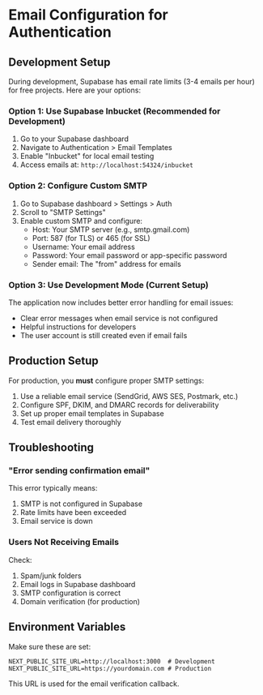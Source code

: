 # Email Configuration for Authentication

## Development Setup

During development, Supabase has email rate limits (3-4 emails per hour) for free projects. Here are your options:

### Option 1: Use Supabase Inbucket (Recommended for Development)

1. Go to your Supabase dashboard
2. Navigate to Authentication > Email Templates
3. Enable "Inbucket" for local email testing
4. Access emails at: `http://localhost:54324/inbucket`

### Option 2: Configure Custom SMTP

1. Go to Supabase dashboard > Settings > Auth
2. Scroll to "SMTP Settings"
3. Enable custom SMTP and configure:
   - Host: Your SMTP server (e.g., smtp.gmail.com)
   - Port: 587 (for TLS) or 465 (for SSL)
   - Username: Your email address
   - Password: Your email password or app-specific password
   - Sender email: The "from" address for emails

### Option 3: Use Development Mode (Current Setup)

The application now includes better error handling for email issues:
- Clear error messages when email service is not configured
- Helpful instructions for developers
- The user account is still created even if email fails

## Production Setup

For production, you **must** configure proper SMTP settings:

1. Use a reliable email service (SendGrid, AWS SES, Postmark, etc.)
2. Configure SPF, DKIM, and DMARC records for deliverability
3. Set up proper email templates in Supabase
4. Test email delivery thoroughly

## Troubleshooting

### "Error sending confirmation email"

This error typically means:
1. SMTP is not configured in Supabase
2. Rate limits have been exceeded
3. Email service is down

### Users Not Receiving Emails

Check:
1. Spam/junk folders
2. Email logs in Supabase dashboard
3. SMTP configuration is correct
4. Domain verification (for production)

## Environment Variables

Make sure these are set:
```
NEXT_PUBLIC_SITE_URL=http://localhost:3000  # Development
NEXT_PUBLIC_SITE_URL=https://yourdomain.com # Production
```

This URL is used for the email verification callback.